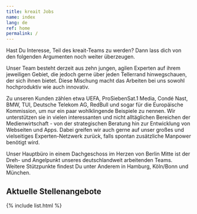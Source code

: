 ```yaml
---
title: kreait Jobs
name: index
lang: de
ref: home
permalink: /
---
```


Hast Du Interesse, Teil des kreait-Teams zu werden? Dann lass dich von den folgenden Argumenten noch weiter überzeugen.

Unser Team besteht derzeit aus zehn jungen, agilen Experten auf ihrem jeweiligen Gebiet, die jedoch gerne über jeden Tellerrand hinwegschauen, der sich ihnen bietet. Diese Mischung macht das Arbeiten bei uns sowohl hochproduktiv wie auch innovativ.

Zu unseren Kunden zählen etwa UEFA, ProSiebenSat.1 Media, Condé Nast, BMW, TUI, Deutsche Telekom AG, RedBull und sogar für die Europäische Kommission, um nur ein paar wohlklingende Beispiele zu nennen. Wir unterstützen sie in vielen interessanten und nicht alltäglichen Bereichen der Medienwirtschaft - von der strategischen Beratung hin zur Entwicklung von Webseiten und Apps. Dabei greifen wir auch gerne auf unser großes und vielseitiges Experten-Netzwerk zurück, falls spontan zusätzliche Manpower benötigt wird.

Unser Hauptbüro in einem Dachgeschoss im Herzen von Berlin Mitte ist der Dreh- und Angelpunkt unseres deutschlandweit arbeitenden Teams. Weitere Stützpunkte findest Du unter Anderem in Hamburg, Köln/Bonn und München.

## Aktuelle Stellenangebote

{% include list.html %}
